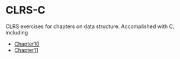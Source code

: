 CLRS-C
======

CLRS exercises for chapters on data structure. Accomplished with C, including
- [Chapter10](http://github.com/momo9/CLRS-C/tree/master/chap10)
- [Chapter11](http://github.com/momo9/CLRS-C/tree/master/chap11)
